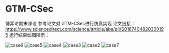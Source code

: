 # GTM-CSec
博弈论期末课设
参考论文对 GTM-CSec进行仿真实现
论文链接：https://www.sciencedirect.com/science/article/abs/pii/S0167404820300195
运行结果如图所示：

![case6](https://github.com/user-attachments/assets/a04d57e6-b446-4fd2-8aa3-932eba5d4413)
![case5](https://github.com/user-attachments/assets/c34455a9-2ebb-4d3f-a58a-bd0a53a0a37a)
![case4](https://github.com/user-attachments/assets/fbf96b1e-6459-47e3-b8fa-06ef3cdee88d)
![case3](https://github.com/user-attachments/assets/2cbc7ce7-da18-4444-8ebd-4bb3e2b9557f)
![case2](https://github.com/user-attachments/assets/9721a41f-61e0-40d3-b0b9-e7ce2538b053)
![case7](https://github.com/user-attachments/assets/9cd831de-0800-4b16-936c-5e2e8bb3df96)
